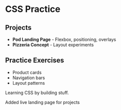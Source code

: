 # CSS Practice

## Projects
- **Pod Landing Page** - Flexbox, positioning, overlays
- **Pizzeria Concept** - Layout experiments

## Practice Exercises
- Product cards
- Navigation bars
- Layout patterns
  
Learning CSS by building stuff.

Added live landing page for projects
